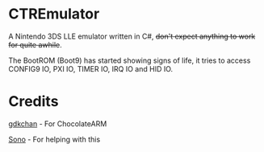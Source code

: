 # CTREmulator
A Nintendo 3DS LLE emulator written in C#, ~~don't expect anything to work for quite awhile~~.

The BootROM (Boot9) has started showing signs of life, it tries to access CONFIG9 IO, PXI IO, TIMER IO, IRQ IO and HID IO.

# Credits
[gdkchan](https://github.com/gdkchan) - For ChocolateARM

[Sono](https://github.com/MarcuzD) - For helping with this
